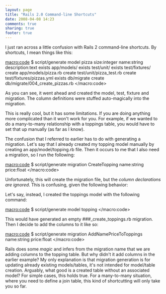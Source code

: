 ```yaml
---
layout: page
title: "Rails 2.0 Command-line Shortcuts"
date: 2008-04-08 14:23
comments: true
sharing: true
footer: true
---
```

I just ran across a little confusion with Rails 2 command-line shortcuts.  By shortcuts, I mean things like this:

<macro:code>
$ script/generate model pizza size:integer name:string description:text
      exists  app/models/
      exists  test/unit/
      exists  test/fixtures/
      create  app/models/pizza.rb
      create  test/unit/pizza_test.rb
      create  test/fixtures/pizzas.yml
      exists  db/migrate
      create  db/migrate/004_create_pizzas.rb
</macro:code>

As you can see, it went ahead and created the model, test, fixture and migration.  The column definitions were stuffed auto-magically into the migration.

This is really cool, but it has some limitations.  If you are doing anything more complicated than it won't work for you.  For example, if we wanted to do a many-to-many relationship with a toppings table, you would have to set that up manually (as far as I know).

The confusion that I referred to earlier has to do with generating a migration.  Let's say that I already created my topping model manually by creating an app/model/topping.rb file.  Then it occurs to me that I also need a migration, so I run the following:

<macro:code>
$ script/generate migration CreateTopping name:string price:float
</macro:code>

Unfortunately, this will create the migration file, but the _column declarations are ignored_.  This is confusing, given the following behavior:

Let's say, instead, I created the toppings model with the following command:

<macro:code>
$ script/generate model topping
</macro:code>

This would have generated an empty ###_create_toppings.rb migration.  Then I decide to add the columns to it like so:

<macro:code>
$ script/generate migration AddNamePriceToToppings name:string price:float
</macro:code>

Rails does some _magic_ and infers from the migration name that we are adding columns to the topping table.  But why didn't it add columns in the earlier example?  My only explanation is that migration generation is for updating already existing models/tables, it's not intended for model/table creation.  Arguably, what good is a created table without an associated model?  For simple cases, this holds true.  For a many-to-many situation, where you need to define a join table, this kind of shortcutting will only take you so far.

